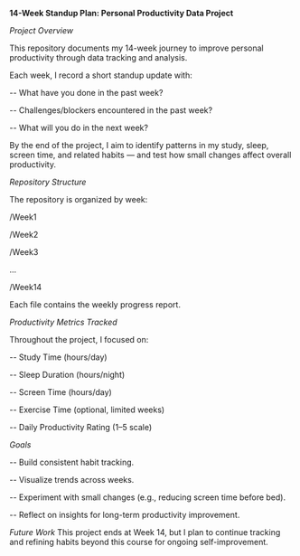 **14-Week Standup Plan: Personal Productivity Data Project**




*Project Overview*

This repository documents my 14-week journey to improve personal productivity through data tracking and analysis.

Each week, I record a short standup update with:

-- What have you done in the past week?

-- Challenges/blockers encountered in the past week?

-- What will you do in the next week?

By the end of the project, I aim to identify patterns in my study, sleep, screen time, and related habits — and test how small changes affect overall productivity.




*Repository Structure*

The repository is organized by week:

/Week1

/Week2

/Week3

...

/Week14

Each file contains the weekly progress report.




*Productivity Metrics Tracked*

Throughout the project, I focused on:

-- Study Time (hours/day)

-- Sleep Duration (hours/night)

-- Screen Time (hours/day)

-- Exercise Time (optional, limited weeks)

-- Daily Productivity Rating (1–5 scale)




*Goals*

-- Build consistent habit tracking.

-- Visualize trends across weeks.

-- Experiment with small changes (e.g., reducing screen time before bed).

-- Reflect on insights for long-term productivity improvement.




*Future Work*
This project ends at Week 14, but I plan to continue tracking and refining habits beyond this course for ongoing self-improvement.
